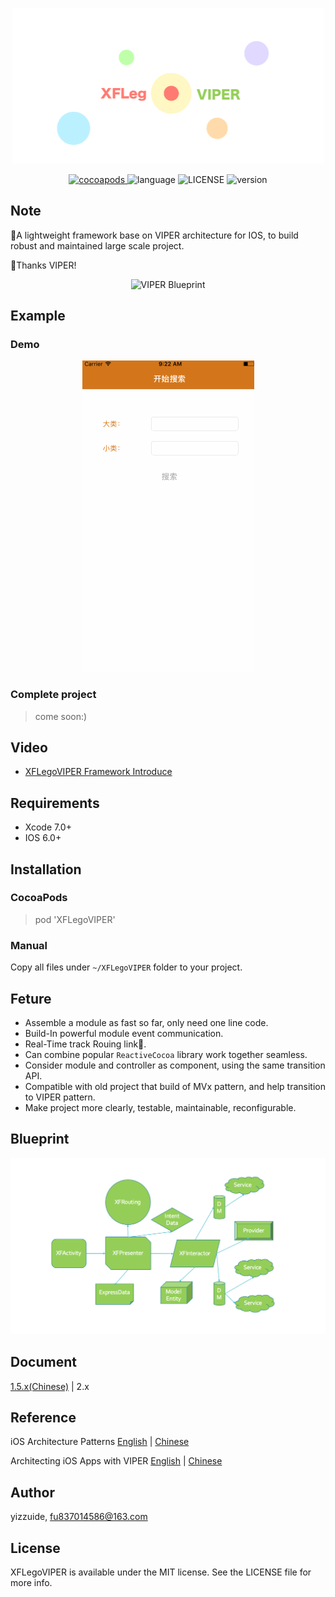 <p align="center">
    <img src="./ScreenShot/logo.png" alt="logo" width="499"/>
</p>
<p align="center">
  <a href="http://cocoadocs.org/docsets/XFLegoVIPER">
  	<img src="https://img.shields.io/badge/cocoapods-v1.5.2-brightgreen.svg" alt="cocoapods" />
  </a>
  <img src="https://img.shields.io/badge/language-ObjC-orange.svg" alt="language" />
  <img src="https://img.shields.io/npm/l/express.svg" alt="LICENSE" />
  <img src="https://img.shields.io/badge/platform-ios6%2B-green.svg" alt="version" />
</p>

## Note
🚀A lightweight framework base on VIPER architecture for IOS, to build robust and maintained large scale project.

🍺Thanks VIPER!
<p align="center">
	<img src="https://www.objc.io/images/issue-13/2014-06-07-viper-intro-0a53d9f8.jpg" alt="VIPER Blueprint" />
</p>

## Example
### Demo
<p align="center">
    <img src="./ScreenShot/usage.gif" alt="usage" />
</p>

### Complete project
> come soon:)

## Video
* [XFLegoVIPER Framework Introduce](https://pan.baidu.com/s/1mhZHRQC)


## Requirements
* Xcode 7.0+
* IOS 6.0+

## Installation
### CocoaPods
> pod 'XFLegoVIPER'

### Manual
Copy all files under `~/XFLegoVIPER` folder  to your project.

## Feture
* Assemble a module as fast so far, only need one line code.
* Build-In powerful module event communication.
* Real-Time track Rouing link💫.
* Can combine popular `ReactiveCocoa` library work together seamless.
* Consider module and controller as component, using the same transition API.
* Compatible with old project that build of MVx pattern, and help transition to VIPER pattern.
* Make project more clearly, testable, maintainable, reconfigurable.

## Blueprint
![XFLegoVIPER construct](./ScreenShot/framework.png)

## Document
[1.5.x(Chinese)](./README1_5_x.md) | 2.x

## Reference
iOS Architecture Patterns [English](https://medium.com/ios-os-x-development/ios-architecture-patterns-ecba4c38de52#.6tpii2lax) | [Chinese](http://www.cocoachina.com/ios/20160108/14916.html?utm_source=tuicool&utm_medium=referral)

Architecting iOS Apps with VIPER [English](https://www.objc.io/issues/13-architecture/viper/) | [Chinese](https://objccn.io/issue-13-5/)

## Author
yizzuide, fu837014586@163.com

## License
XFLegoVIPER is available under the MIT license. See the LICENSE file for more info.

